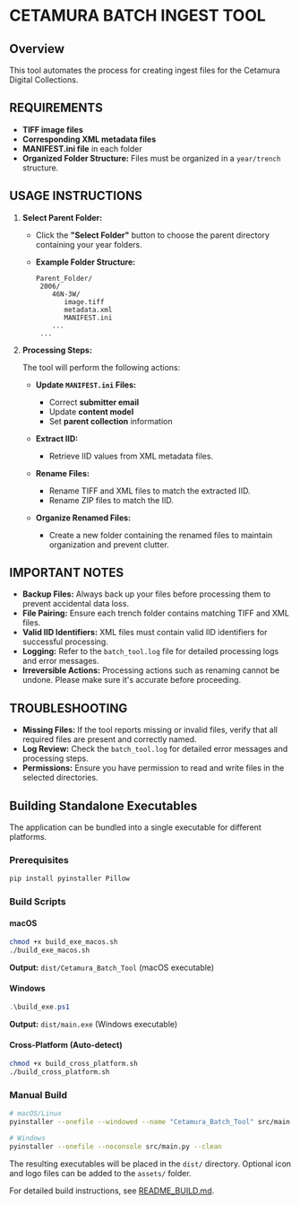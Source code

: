 # CETAMURA BATCH INGEST TOOL

## Overview

This tool automates the process for creating ingest files for the Cetamura Digital Collections.

## REQUIREMENTS

- **TIFF image files**
- **Corresponding XML metadata files**
- **MANIFEST.ini file** in each folder
- **Organized Folder Structure:** Files must be organized in a `year/trench` structure.

## USAGE INSTRUCTIONS

1. **Select Parent Folder:**
   
   - Click the **"Select Folder"** button to choose the parent directory containing your year folders.
   
   - **Example Folder Structure:**
   
     ```
     Parent_Folder/
      2006/
         46N-3W/
            image.tiff
            metadata.xml
            MANIFEST.ini
         ...
      ...
     ```

2. **Processing Steps:**
   
   The tool will perform the following actions:
   
   - **Update `MANIFEST.ini` Files:**
     - Correct **submitter email**
     - Update **content model**
     - Set **parent collection** information
     
   - **Extract IID:**
     - Retrieve IID values from XML metadata files.
     
   - **Rename Files:**
     - Rename TIFF and XML files to match the extracted IID.
     - Rename ZIP files to match the IID.
     
   - **Organize Renamed Files:**
     - Create a new folder containing the renamed files to maintain organization and prevent clutter.

## IMPORTANT NOTES

- **Backup Files:** Always back up your files before processing them to prevent accidental data loss.
- **File Pairing:** Ensure each trench folder contains matching TIFF and XML files.
- **Valid IID Identifiers:** XML files must contain valid IID identifiers for successful processing.
- **Logging:** Refer to the `batch_tool.log` file for detailed processing logs and error messages.
- **Irreversible Actions:** Processing actions such as renaming cannot be undone. Please make sure it's accurate before proceeding.

## TROUBLESHOOTING

- **Missing Files:** If the tool reports missing or invalid files, verify that all required files are present and correctly named.
- **Log Review:** Check the `batch_tool.log` for detailed error messages and processing steps.
- **Permissions:** Ensure you have permission to read and write files in the selected directories.


## Building Standalone Executables

The application can be bundled into a single executable for different platforms.

### Prerequisites
```bash
pip install pyinstaller Pillow
```

### Build Scripts

#### macOS
```bash
chmod +x build_exe_macos.sh
./build_exe_macos.sh
```
**Output:** `dist/Cetamura_Batch_Tool` (macOS executable)

#### Windows
```powershell
.\build_exe.ps1
```
**Output:** `dist/main.exe` (Windows executable)

#### Cross-Platform (Auto-detect)
```bash
chmod +x build_cross_platform.sh
./build_cross_platform.sh
```

### Manual Build
```bash
# macOS/Linux
pyinstaller --onefile --windowed --name "Cetamura_Batch_Tool" src/main.py --clean

# Windows
pyinstaller --onefile --noconsole src/main.py --clean
```

The resulting executables will be placed in the `dist/` directory. Optional icon and logo files can be added to the `assets/` folder.

For detailed build instructions, see [README_BUILD.md](README_BUILD.md).
